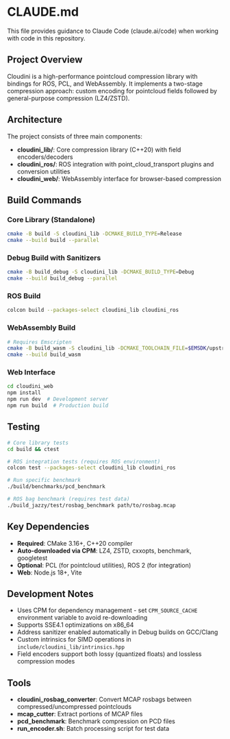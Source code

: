 # CLAUDE.md

This file provides guidance to Claude Code (claude.ai/code) when working with code in this repository.

## Project Overview

Cloudini is a high-performance pointcloud compression library with bindings for ROS, PCL, and WebAssembly. It implements a two-stage compression approach: custom encoding for pointcloud fields followed by general-purpose compression (LZ4/ZSTD).

## Architecture

The project consists of three main components:

- **cloudini_lib/**: Core compression library (C++20) with field encoders/decoders
- **cloudini_ros/**: ROS integration with point_cloud_transport plugins and conversion utilities
- **cloudini_web/**: WebAssembly interface for browser-based compression

## Build Commands

### Core Library (Standalone)
```bash
cmake -B build -S cloudini_lib -DCMAKE_BUILD_TYPE=Release
cmake --build build --parallel
```

### Debug Build with Sanitizers
```bash
cmake -B build_debug -S cloudini_lib -DCMAKE_BUILD_TYPE=Debug
cmake --build build_debug --parallel
```

### ROS Build
```bash
colcon build --packages-select cloudini_lib cloudini_ros
```

### WebAssembly Build
```bash
# Requires Emscripten
cmake -B build_wasm -S cloudini_lib -DCMAKE_TOOLCHAIN_FILE=$EMSDK/upstream/emscripten/cmake/Modules/Platform/Emscripten.cmake
cmake --build build_wasm
```

### Web Interface
```bash
cd cloudini_web
npm install
npm run dev  # Development server
npm run build  # Production build
```

## Testing

```bash
# Core library tests
cd build && ctest

# ROS integration tests (requires ROS environment)
colcon test --packages-select cloudini_lib cloudini_ros

# Run specific benchmark
./build/benchmarks/pcd_benchmark

# ROS bag benchmark (requires test data)
./build_jazzy/test/rosbag_benchmark path/to/rosbag.mcap
```

## Key Dependencies

- **Required**: CMake 3.16+, C++20 compiler
- **Auto-downloaded via CPM**: LZ4, ZSTD, cxxopts, benchmark, googletest
- **Optional**: PCL (for pointcloud utilities), ROS 2 (for integration)
- **Web**: Node.js 18+, Vite

## Development Notes

- Uses CPM for dependency management - set `CPM_SOURCE_CACHE` environment variable to avoid re-downloading
- Supports SSE4.1 optimizations on x86_64
- Address sanitizer enabled automatically in Debug builds on GCC/Clang
- Custom intrinsics for SIMD operations in `include/cloudini_lib/intrinsics.hpp`
- Field encoders support both lossy (quantized floats) and lossless compression modes

## Tools

- **cloudini_rosbag_converter**: Convert MCAP rosbags between compressed/uncompressed pointclouds
- **mcap_cutter**: Extract portions of MCAP files
- **pcd_benchmark**: Benchmark compression on PCD files
- **run_encoder.sh**: Batch processing script for test data
